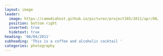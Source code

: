 ```yaml
---
layout: image
leader:
  image: https://camediahost.github.io/pictures/project365/2011/apr/08/080411.jpg
  position: bottom right
  inverted: true
  hidetext: true
heading: '08/04/2011'
subheading: 'This is a coffee and alcoholic cocktail '
categories: photography
---
```

